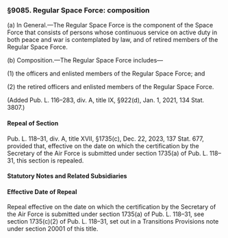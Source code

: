 ### §9085. Regular Space Force: composition ###

(a) In General.—The Regular Space Force is the component of the Space Force that consists of persons whose continuous service on active duty in both peace and war is contemplated by law, and of retired members of the Regular Space Force.

(b) Composition.—The Regular Space Force includes—

(1) the officers and enlisted members of the Regular Space Force; and

(2) the retired officers and enlisted members of the Regular Space Force.

(Added Pub. L. 116–283, div. A, title IX, §922(d), Jan. 1, 2021, 134 Stat. 3807.)

#### Repeal of Section ####

Pub. L. 118–31, div. A, title XVII, §1735(c), Dec. 22, 2023, 137 Stat. 677, provided that, effective on the date on which the certification by the Secretary of the Air Force is submitted under section 1735(a) of Pub. L. 118–31, this section is repealed.

#### **Statutory Notes and Related Subsidiaries** ####

#### Effective Date of Repeal ####

Repeal effective on the date on which the certification by the Secretary of the Air Force is submitted under section 1735(a) of Pub. L. 118–31, see section 1735(c)(2) of Pub. L. 118–31, set out in a Transitions Provisions note under section 20001 of this title.